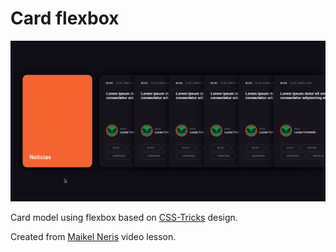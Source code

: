 # Card flexbox

![Funcionamento dos cards](./assets/img/screen.gif)


Card model using flexbox based on <a href="https://css-tricks.com/">CSS-Tricks</a> design.

Created from <a href="https://www.youtube.com/channel/UCwwZBOQDEmkWcqs_60NRtMg">Maikel Neris</a> video lesson.
